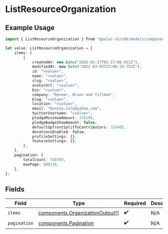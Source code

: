 # ListResourceOrganization

## Example Usage

```typescript
import { ListResourceOrganization } from "@polar-sh/sdk/models/components";

let value: ListResourceOrganization = {
    items: [
        {
            createdAt: new Date("2023-02-27T05:17:06.651Z"),
            modifiedAt: new Date("2022-03-05T23:00:19.753Z"),
            id: "<value>",
            name: "<value>",
            slug: "<value>",
            avatarUrl: "<value>",
            bio: "<value>",
            company: "Renner, Bruen and Tillman",
            blog: "<value>",
            location: "<value>",
            email: "Donnie.Cole@yahoo.com",
            twitterUsername: "<value>",
            pledgeMinimumAmount: 374296,
            pledgeBadgeShowAmount: false,
            defaultUpfrontSplitToContributors: 324405,
            donationsEnabled: false,
            profileSettings: {},
            featureSettings: {},
        },
    ],
    pagination: {
        totalCount: 748789,
        maxPage: 680116,
    },
};
```

## Fields

| Field                                                                            | Type                                                                             | Required                                                                         | Description                                                                      |
| -------------------------------------------------------------------------------- | -------------------------------------------------------------------------------- | -------------------------------------------------------------------------------- | -------------------------------------------------------------------------------- |
| `items`                                                                          | [components.OrganizationOutput](../../models/components/organizationoutput.md)[] | :heavy_check_mark:                                                               | N/A                                                                              |
| `pagination`                                                                     | [components.Pagination](../../models/components/pagination.md)                   | :heavy_check_mark:                                                               | N/A                                                                              |